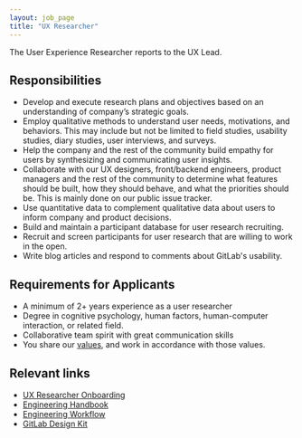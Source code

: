 ```yaml
---
layout: job_page
title: "UX Researcher"
---
```


The User Experience Researcher reports to the UX Lead.

## Responsibilities

* Develop and execute research plans and objectives based on an understanding of company’s strategic goals.
* Employ qualitative methods to understand user needs, motivations, and behaviors. This may include but not be limited to field studies, usability studies, diary studies, user interviews, and surveys.
* Help the company and the rest of the community build empathy for users by synthesizing and communicating user insights.
* Collaborate with our UX designers, front/backend engineers, product managers and the rest of the community to determine what features should be built, how they should behave, and what the priorities should be. This is mainly done on our public issue tracker.
* Use quantitative data to complement qualitative data about users to inform company and product decisions.
* Build and maintain a participant database for user research recruiting.
* Recruit and screen participants for user research that are willing to work in the open.
* Write blog articles and respond to comments about GitLab's usability.

## Requirements for Applicants

* A minimum of 2+ years experience as a user researcher
* Degree in cognitive psychology, human factors, human-computer interaction, or related field.
* Collaborative team spirit with great communication skills
* You share our [values](/handbook/#values), and work in accordance with those values.

## Relevant links

- [UX Researcher Onboarding](https://about.gitlab.com/handbook/uxresearcher-onboarding/)
- [Engineering Handbook](/handbook/engineering)
- [Engineering Workflow](/handbook/engineering/workflow)
- [GitLab Design Kit](https://gitlab.com/gitlab-org/gitlab-design)